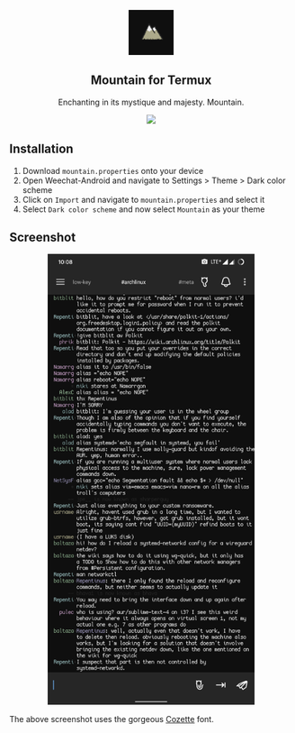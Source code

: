 <p align="center">
    <img src="/img/mountain.png" width="80" />
    <h2 align="center">Mountain for Termux</h2>
</p>

<p align="center">Enchanting in its mystique and majesty. Mountain.</p>

<p align="center">
    <a href="https://github.com/mountain-theme/Mountain">
        <img src="https://img.shields.io/static/v1?label=Powered%20By&message=Mountain&color=9ec49f&style=for-the-badge&labelColor=0f0f0f" />
    </a>
</p>

## Installation
1. Download `mountain.properties` onto your device
2. Open Weechat-Android and navigate to Settings > Theme > Dark color scheme
3. Click on `Import` and navigate to `mountain.properties` and select it
4. Select `Dark color scheme` and now select `Mountain` as your theme

## Screenshot
<p align="center">
<a href="/img/weechat-android.png"><img src="/img/weechat-android.png" height="800px"></a>
</p>

The above screenshot uses the gorgeous [Cozette](https://github.com/slavfox/Cozette) font. 
